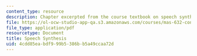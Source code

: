 ```yaml
---
content_type: resource
description: Chapter excerpted from the course textbook on speech synthesis.
file: https://ol-ocw-studio-app-qa.s3.amazonaws.com/courses/mas-632-conversational-computer-systems-fall-2008/4cdd85eabdf999b5386bb5a49ccaa72d_shmandt_txt_ch5.pdf
file_type: application/pdf
resourcetype: Document
title: Speech Synthesis
uid: 4cdd85ea-bdf9-99b5-386b-b5a49ccaa72d
---
```

